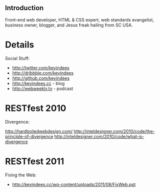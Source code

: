 ## Introduction ##

Front-end web developer, HTML & CSS expert, web standards evangelist, business owner, blogger, and Jesus freak hailing from SC USA.


# Details #

Social Stuff:
  * http://twitter.com/kevindees
  * http://dribbble.com/kevindees
  * http://github.com/kevindees
  * http://kevindees.cc - blog
  * http://webweekly.tv - podcast


# RESTfest 2010 #

Divergence:

http://hardboiledwebdesign.com/
http://inteldesigner.com/2010/code/the-principle-of-divergence
http://inteldesigner.com/2010/code/what-is-divergence

# RESTfest 2011 #

Fixing the Web:
  * http://kevindees.cc/wp-content/uploads/2011/08/FixWeb.ppt